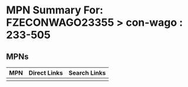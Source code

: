 



# MPN Summary For: FZECONWAGO23355 > con-wago : 233-505

## MPNs
  

|MPN|Direct Links|Search Links|
| :--- | :--- | :--- |
||||
